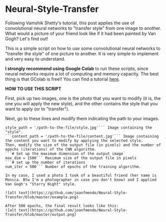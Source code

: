 # Neural-Style-Transfer
Following Vamshik Shetty's tutorial, this post applies the use of convolutional neural networks to "transfer style" from one image to another. What would a picture of your friend look like if it had been painted by Van Gogh? Let's find out!

This is a simple script on how to use some convolutional neural networks to "transfer the style" of one picture to another. It is very simple to implement and very easy to understand.

**I strongly recommend using Google Colab** to run these scripts, since neural networks require a lot of computing and memory capacity. The best thing is that GColab is free!! You can find a tutorial [here](https://medium.com/deep-learning-turkey/google-colab-free-gpu-tutorial-e113627b9f5d).

**HOW TO USE THIS SCRIPT**

First, pick up two images, one is the photo that you want to modify (it is, the one you will apply the new style), and the other contains the style that you want to apply (or to "transfer").

Next, go to these lines and modify them indicating the path to your images.

```# Set up paths to style and content files
style_path = '/path-to-the-file/style.jpg'``` Image containing the "style".
```content_path = '/path-to-the-file/content.jpg'``` Image containing the content you want to modify by applying the selected style.
Then, modify the size of the output file (in pixels) and the number of epochs (iterations) of the CNN algorithm.
```# Set up the maximum dimension of the output image`
max_dim = 1500``` Maximum size of the output file in pixels
```# set up the number of iterations
num_iter = 500``` Number of epochs of the training algorithm.

In my case, I used a photo I took of a beautiful friend (her name is Monica. Btw I'm a photographer in case you don't know) and I applied Van Gogh's "Starry Night" style.

![alt text](https://github.com/joanfmendo/Neural-Style-Transfer/blob/master/example.png)

After 500 epochs, the final result looks like this:
![alt text](https://github.com/joanfmendo/Neural-Style-Transfer/blob/master/output.png)
